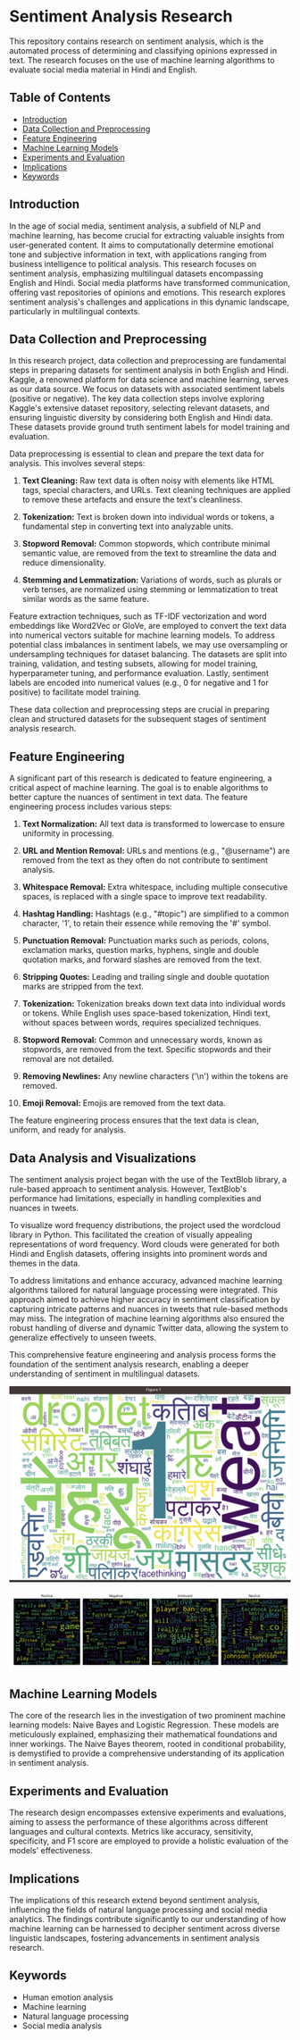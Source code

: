 # Sentiment Analysis Research

This repository contains research on sentiment analysis, which is the automated process of determining and classifying opinions expressed in text. The research focuses on the use of machine learning algorithms to evaluate social media material in Hindi and English.

## Table of Contents

- [Introduction](#introduction)
- [Data Collection and Preprocessing](#data-collection-and-preprocessing)
- [Feature Engineering](#feature-engineering)
- [Machine Learning Models](#machine-learning-models)
- [Experiments and Evaluation](#experiments-and-evaluation)
- [Implications](#implications)
- [Keywords](#keywords)

## Introduction

In the age of social media, sentiment analysis, a subfield of NLP and machine learning, has become crucial for extracting valuable insights from user-generated content. It aims to computationally determine emotional tone and subjective information in text, with applications ranging from business intelligence to political analysis. This research focuses on sentiment analysis, emphasizing multilingual datasets encompassing English and Hindi. Social media platforms have transformed communication, offering vast repositories of opinions and emotions. This research explores sentiment analysis's challenges and applications in this dynamic landscape, particularly in multilingual contexts.

## Data Collection and Preprocessing

In this research project, data collection and preprocessing are fundamental steps in preparing datasets for sentiment analysis in both English and Hindi. Kaggle, a renowned platform for data science and machine learning, serves as our data source. We focus on datasets with associated sentiment labels (positive or negative). The key data collection steps involve exploring Kaggle's extensive dataset repository, selecting relevant datasets, and ensuring linguistic diversity by considering both English and Hindi data. These datasets provide ground truth sentiment labels for model training and evaluation.

Data preprocessing is essential to clean and prepare the text data for analysis. This involves several steps:

1. **Text Cleaning:** Raw text data is often noisy with elements like HTML tags, special characters, and URLs. Text cleaning techniques are applied to remove these artefacts and ensure the text's cleanliness.

2. **Tokenization:** Text is broken down into individual words or tokens, a fundamental step in converting text into analyzable units.

3. **Stopword Removal:** Common stopwords, which contribute minimal semantic value, are removed from the text to streamline the data and reduce dimensionality.

4. **Stemming and Lemmatization:** Variations of words, such as plurals or verb tenses, are normalized using stemming or lemmatization to treat similar words as the same feature.

Feature extraction techniques, such as TF-IDF vectorization and word embeddings like Word2Vec or GloVe, are employed to convert the text data into numerical vectors suitable for machine learning models. To address potential class imbalances in sentiment labels, we may use oversampling or undersampling techniques for dataset balancing. The datasets are split into training, validation, and testing subsets, allowing for model training, hyperparameter tuning, and performance evaluation. Lastly, sentiment labels are encoded into numerical values (e.g., 0 for negative and 1 for positive) to facilitate model training.

These data collection and preprocessing steps are crucial in preparing clean and structured datasets for the subsequent stages of sentiment analysis research.

## Feature Engineering

A significant part of this research is dedicated to feature engineering, a critical aspect of machine learning. The goal is to enable algorithms to better capture the nuances of sentiment in text data. The feature engineering process includes various steps:

1. **Text Normalization:** All text data is transformed to lowercase to ensure uniformity in processing.

2. **URL and Mention Removal:** URLs and mentions (e.g., "@username") are removed from the text as they often do not contribute to sentiment analysis.

3. **Whitespace Removal:** Extra whitespace, including multiple consecutive spaces, is replaced with a single space to improve text readability.

4. **Hashtag Handling:** Hashtags (e.g., "#topic") are simplified to a common character, '1', to retain their essence while removing the '#' symbol.

5. **Punctuation Removal:** Punctuation marks such as periods, colons, exclamation marks, question marks, hyphens, single and double quotation marks, and forward slashes are removed from the text.

6. **Stripping Quotes:** Leading and trailing single and double quotation marks are stripped from the text.

7. **Tokenization:** Tokenization breaks down text data into individual words or tokens. While English uses space-based tokenization, Hindi text, without spaces between words, requires specialized techniques.

8. **Stopword Removal:** Common and unnecessary words, known as stopwords, are removed from the text. Specific stopwords and their removal are not detailed.

9. **Removing Newlines:** Any newline characters ('\n') within the tokens are removed.

10. **Emoji Removal:** Emojis are removed from the text data.

The feature engineering process ensures that the text data is clean, uniform, and ready for analysis.

## Data Analysis and Visualizations

The sentiment analysis project began with the use of the TextBlob library, a rule-based approach to sentiment analysis. However, TextBlob's performance had limitations, especially in handling complexities and nuances in tweets.

To visualize word frequency distributions, the project used the wordcloud library in Python. This facilitated the creation of visually appealing representations of word frequency. Word clouds were generated for both Hindi and English datasets, offering insights into prominent words and themes in the data.

To address limitations and enhance accuracy, advanced machine learning algorithms tailored for natural language processing were integrated. This approach aimed to achieve higher accuracy in sentiment classification by capturing intricate patterns and nuances in tweets that rule-based methods may miss. The integration of machine learning algorithms also ensured the robust handling of diverse and dynamic Twitter data, allowing the system to generalize effectively to unseen tweets.

This comprehensive feature engineering and analysis process forms the foundation of the sentiment analysis research, enabling a deeper understanding of sentiment in multilingual datasets.

![GitHub 1](github_1.png)

![GitHub 2](github_2.png)


## Machine Learning Models

The core of the research lies in the investigation of two prominent machine learning models: Naive Bayes and Logistic Regression. These models are meticulously explained, emphasizing their mathematical foundations and inner workings. The Naive Bayes theorem, rooted in conditional probability, is demystified to provide a comprehensive understanding of its application in sentiment analysis.

## Experiments and Evaluation

The research design encompasses extensive experiments and evaluations, aiming to assess the performance of these algorithms across different languages and cultural contexts. Metrics like accuracy, sensitivity, specificity, and F1 score are employed to provide a holistic evaluation of the models' effectiveness.

## Implications

The implications of this research extend beyond sentiment analysis, influencing the fields of natural language processing and social media analytics. The findings contribute significantly to our understanding of how machine learning can be harnessed to decipher sentiment across diverse linguistic landscapes, fostering advancements in sentiment analysis research.

## Keywords

- Human emotion analysis
- Machine learning
- Natural language processing
- Social media analysis
